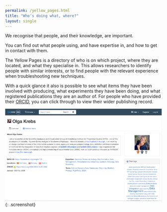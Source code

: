 ```yaml
---
permalink: /yellow_pages.html
title: "Who's doing what, where?"
layout: single
---
```


We recognise that people, and their knowledge, are important.

You can find out what people using, and have expertise in, and how to get in contact with them.

The Yellow Pages is a directory of who is on which project, where they are located, and what they specialise in. This allows researchers to identify people with similar interests, or to find people with the relevant experience when troubleshooting new techniques.

With a quick glance it also is possible to see what items they have been involved with producing, what experiments they have been doing, and what registered publications they are an author of. For people who have provided their [ORCID](https://info.orcid.org/what-is-orcid/), you can click through to view their wider publishing record.



![Yellow_pages feature](/assets/images/Who-feature.png){: .screenshot}
